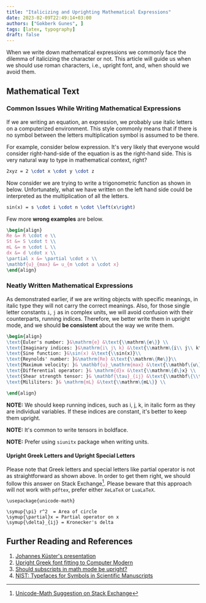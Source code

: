 ```yaml
---
title: "Italicizing and Uprighting Mathematical Expressions"
date: 2023-02-09T22:49:14+03:00
authors: ["Gokberk Gunes", ]
tags: [latex, typography]
draft: false
---
```


When we write down mathematical expressions we commonly face the dilemma of
italicizing the character or not. This article will guide us when we should use
roman characters, i.e., upright font, and, when should we avoid them.

## Mathematical Text
### Common Issues While Writing Mathematical Expressions
If we are writing an equation, an expression, we probably use italic letters on
a computerized environment. This style commonly means that if there is no
symbol between the letters multiplication symbol is assumed to be there.

For example, consider below expression. It's very likely that everyone would
consider right-hand-side of the equation is as the right-hand side. This is
very natural way to type in mathematical context, right?
```latex
2xyz = 2 \cdot x \cdot y \cdot z
```
Now consider we are trying to write a trigonometric function as shown
in below. Unfortunately, what we have written on the left hand side could be
interpreted as the multiplication of all the letters.
```latex
sin(x) = s \cdot i \cdot n \cdot \left(x\right)
```

Few more **wrong examples** are below.
```latex
\begin{align}
Re &= R \cdot e \\
St &= S \cdot t \\
mL &= m \cdot L \\
dx &= d \cdot x \\
\partial x &= \partial \cdot x \\
\mathbf{u}_{max} &= u_{m \cdot a \cdot x}
\end{align}
```
### Neatly Written Mathematical Expressions
As demonstrated earlier, if we are writing objects with specific meanings, in
italic type they will not carry the correct meanings. Also, for those single
letter constants `i`, `j` as in complex units, we will avoid confusion with
their counterparts, running indices. Therefore, we better write them in upright
mode, and we should **be consistent** about the way we write them.
```latex
\begin{align}
\text{Euler's number: }&\mathrm{e} &\text{\\mathrm\{e\}} \\
\text{Imaginary indices: }&\mathrm{i\ j\ k} &\text{\\mathrm\{i\\ j\\ k\}}\\
\text{Sine function: }&\sin(x) &\text{\\sin(x)}\\
\text{Reynolds' number: }&\mathrm{Re} &\text{\\mathrm\{Re\}}\\
\text{Maximum velocity: }& \mathbf{u}_\mathrm{max} &\text{\\mathbf\{u\}\_\\mathrm\{max\}}\\
\text{Differential operator: }& \mathrm{d}x &\text{\\mathrm\{d\}x} \\
\text{Shear strength tensor: }& \mathbf{\tau}_{ij} &\text{\\mathbf\{\\tau\}\_\{ij\}} \\
\text{Mililiters: }& \mathrm{mL} &\text{\\mathrm\{mL\}} \\

\end{align}
```
**NOTE:** We should keep running indices, such as i, j, k, in italic form as
they are individual variables. If these indices are constant, it's better to keep them upright.

**NOTE:** It's common to write tensors in boldface.

**NOTE:** Prefer using `siunitx` package when writing units.

#### Upright Greek Letters and Upright Special Letters
Please note that Greek letters and special letters like partial operator is not
as straightforward as shown above. In order to get them right, we should follow
this answer on Stack Exchange[^1]. Please beware that this approach will not work with `pdftex`, prefer
either `XeLaTeX` or `LuaLaTeX`.
```text
\usepackage{unicode-math}

\symup{\pi} r^2  = Area of circle
\symup{\partial}x = Partial operator on x
\symup{\delta}_{ij} = Kronecker's delta
```
## Further Reading and References

1. [Johannes Küster's presentation](https://www.youtube.com/watch?v=UkCjcMfV3EE)
2. [Upright Greek font fitting to Computer Modern](https://tex.stackexchange.com/questions/145926/upright-greek-font-fitting-to-computer-modern)
3. [Should subscripts in math mode be upright?](https://tex.stackexchange.com/questions/33120/should-subscripts-in-math-mode-be-upright)
4. [NIST: Typefaces for Symbols in Scientific Manuscripts](https://physics.nist.gov/cuu/pdf/typefaces.pdf)

[^1]: [Unicode-Math Suggestion on Stack Exchange](https://tex.stackexchange.com/questions/145926/upright-greek-font-fitting-to-computer-modern/431804#431804)
